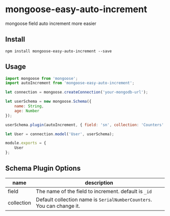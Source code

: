 # mongoose-easy-auto-increment
mongoose field auto increment more easier

## Install

`npm install mongoose-easy-auto-increment --save`

## Usage

```js
import mongoose from 'mongoose';
import autoIncrement from 'mongoose-easy-auto-increment';

let connection = mongoose.createConnection('your-mongodb-url');

let userSchema = new mongoose.Schema({
    name: String,
    age: Number
});

userSchema.plugin(autoIncrement, { field: 'sn', collection: 'Counters' });

let User = connection.model('User', userSchema);

module.exports = {
    User
};
```

## Schema Plugin Options

| name | description |
|---|---|
| field | The name of the field to increment. default is `_id` |
| collection | Default collection name is `SerialNumberCounters`. You can change it. |

